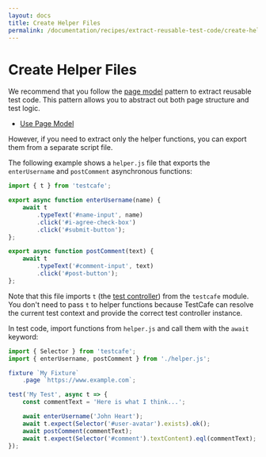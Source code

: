 ```yaml
---
layout: docs
title: Create Helper Files
permalink: /documentation/recipes/extract-reusable-test-code/create-helper-files.html
---
```

# Create Helper Files

We recommend that you follow the [page model](use-page-model.md) pattern to extract reusable test code. This pattern allows you to abstract out both page structure and test logic.

* [Use Page Model](use-page-model.md)

However, if you need to extract only the helper functions, you can export them from a separate script file.

The following example shows a `helper.js` file that exports the `enterUsername` and `postComment` asynchronous functions:

```js
import { t } from 'testcafe';

export async function enterUsername(name) {
    await t
        .typeText('#name-input', name)
        .click('#i-agree-check-box')
        .click('#submit-button');
};

export async function postComment(text) {
    await t
        .typeText('#comment-input', text)
        .click('#post-button');
};
```

Note that this file imports `t` (the [test controller](../../test-api/test-code-structure.md#test-controller)) from the `testcafe` module. You don't need to pass `t` to helper functions because TestCafe can resolve the current test context and provide the correct test controller instance.

In test code, import functions from `helper.js` and call them with the `await` keyword:

```js
import { Selector } from 'testcafe';
import { enterUsername, postComment } from './helper.js';

fixture `My Fixture`
    .page `https://www.example.com`;

test('My Test', async t => {
    const commentText = 'Here is what I think...';

    await enterUsername('John Heart');
    await t.expect(Selector('#user-avatar').exists).ok();
    await postComment(commentText);
    await t.expect(Selector('#comment').textContent).eql(commentText);
});
```